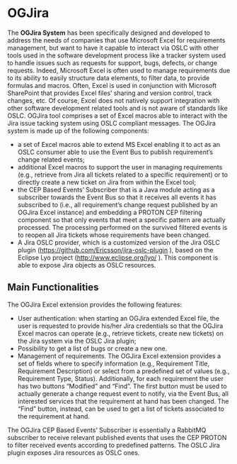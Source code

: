 # OGJira

The **OGJira System** has been specifically designed and developed to address the needs of companies that use Microsoft Excel for requirements management, but want to have it capable to interact via OSLC with other tools used in the software development process like a tracker system used to handle issues such as requests for support, bugs, defects, or change requests.
Indeed, Microsoft Excel is often used to manage requirements due to its ability to easily structure data elements, to filter data, to provide formulas and macros. Often, Excel is used in conjunction with Microsoft SharePoint that provides Excel files’ sharing and version control, track changes, etc.
Of course, Excel does not natively support integration with other software development related tools and is not aware of standards like OSLC.
OGJira tool comprises a set of Excel macros able to interact with the Jira issue tacking system using OSLC compliant messages.
The OGJira system is made up of the following components:
- a set of Excel macros able to extend MS Excel enabling it to act as an OSLC consumer able to use the Event Bus to publish requirement’s change related events;
- additional Excel macros to support the user in managing requirements (e.g., retrieve from Jira all tickets related to a specific requirement) or to directly create a new ticket on Jira from within the Excel tool;
- the CEP Based Events’ Subscriber that is a Java module acting as a subscriber towards the Event Bus so that it receives all events it has subscribed to (i.e., all requirement’s change request published by an OGJira Excel instance) and embedding a PROTON CEP filtering component so that only events that meet a specific pattern are actually processed. The processing performed on the survived filtered events is to reopen all Jira tickets whose requirements have been changed.
- A Jira OSLC provider, which is a customized version of the Jira OSLC plugin (https://github.com/Ericsson/jira-oslc-plugin ), based on the Eclipse Lyo project (http://www.eclipse.org/lyo/ ). This component is able to expose Jira objects as OSLC resources.

## Main Functionalities

The OGJira Excel extension provides the following features:
- User authentication: when starting an OGJira extended Excel file, the user is requested to provide his/her Jira credentials so that the OGJira Excel macros can operate (e.g., retrieve tickets, create new tickets) on the Jira system via the OSLC Jira plugin;
- Possibility to get a list of bugs or create a new one. 
- Management of requirements. The OGJira Excel extension provides a set of fields where to specify information (e.g., Requirement Title, Requirement Description) or select from a predefined set of values (e.g., Requirement Type, Status). Additionally, for each requirement the user has two buttons “Modified” and “Find”. The first button must be used to actually generate a change request event to notify, via the Event Bus, all interested services that the requirement at hand has been changed. The “Find” button, instead, can be used to get a list of tickets associated to the requirement at hand.

The OGJira CEP Based Events’ Subscriber is essentially a RabbitMQ subscriber to receive relevant published events that uses the CEP PROTON to filter received events according to predefined patterns.
The OSLC Jira plugin exposes Jira resources as OSLC ones.